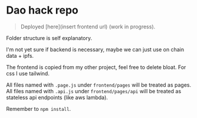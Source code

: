 # Dao hack repo

> Deployed [here](insert frontend url) (work in progress).

Folder structure is self explanatory.

I'm not yet sure if backend is necessary, maybe we can just use on chain data + ipfs.

The frontend is copied from my other project, feel free to delete bloat. For css I use tailwind.

All files named with `.page.js` under `frontend/pages` will be treated as pages.
All files named with `.api.js` under `frontend/pages/api` will be treated as stateless api endpoints (like aws lambda).

Remember to `npm install`.
